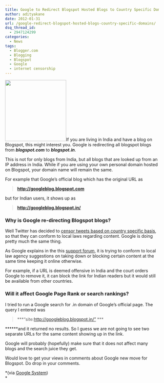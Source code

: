 ```yaml
---
title: Google to Redirect Blogspot Hosted Blogs to Country Specific Domains
author: adityakane
date: 2012-01-31
url: /google-redirect-blogspot-hosted-blogs-country-specific-domains/
dsq_thread_id:
  - 2947124299
categories:
  - News
tags:
  - Blogger.com
  - Blogging
  - Blogspot
  - Google
  - internet censorship
---
```

<a href="http://devilsworkshop.org/enable-dynamic-views-endless-scrolling-blogger/blogger_logo-2/" rel="attachment wp-att-39296"><img class="alignright size-full wp-image-39296" title="Blogger_logo" src="http://cdn.devilsworkshop.org/files/2011/04/Blogger_logo.png" alt="" width="200" height="200" /></a>If you are living in India and have a blog on Blogspot, this might interest you. Google is redirecting all blogspot blogs from ***blogspot.com*** to ***blogspot.in***.

This is not for only blogs from India, but all blogs that are looked up from an IP address in India. While if you are using your own personal domain hosted on Blogspot, your domain name will remain the same.

For example that Google’s official blog which has the original URL as

> **http://googleblog.blogspot.com**

but for Indian users, it shows up as

> **http://googleblog.blogspot.in/**

### Why is Google re-directing Blogspot blogs?

Well Twitter has decided to [censor tweets based on country specific basis][1], so that they can conform to local laws regarding content. Google is doing pretty much the same thing.

As Google explains in the this <a href="http://support.google.com/blogger/bin/answer.py?hl=en&answer=2402711" onclick="_gaq.push(['_trackEvent', 'outbound-article', 'http://support.google.com/blogger/bin/answer.py?hl=en&answer=2402711', 'support forum']);" >support forum</a>, it is trying to conform to local law agency suggestions on taking down or blocking certain content at the same time keeping it online otherwise.

For example, if a URL is deemed offensive in India and the court orders Google to remove it, it can block the link for Indian readers but it would still be available from other countries.

### Will it affect Google Page Rank or search rankings?

I tried to run a Google search for .in domain of Google’s official page. The query I entered was

> ***“site:http://googleblog.blogspot.in/” ***

******and it returned no results. So I guess we are not going to see two separate URLs for the same content showing up in the link.

Google will probably (hopefully) make sure that it does not affect many blogs and the search juice they get.

Would love to get your views in comments about Google new move for Blogspot. Do drop in your comments.

*(via <a href="http://googlesystem.blogspot.in/2012/01/country-specific-blogger-urls.html" onclick="_gaq.push(['_trackEvent', 'outbound-article', 'http://googlesystem.blogspot.in/2012/01/country-specific-blogger-urls.html', 'Google System']);" >Google System</a>)  
*

 [1]: http://devilsworkshop.org/twitter-censor-tweets-selling-out/
